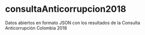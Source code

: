 # consultaAnticorrupcion2018
Datos abiertos en formato JSON con los resultados de la Consulta Anticorrupción Colombia 2018
